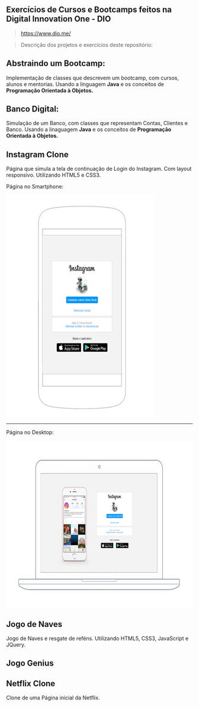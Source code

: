## Exercícios de Cursos e Bootcamps feitos na Digital Innovation One - DIO
> https://www.dio.me/


> Descrição dos projetos e exercícios deste repositório:

## Abstraindo um Bootcamp:
Implementação de classes que descrevem um bootcamp, com cursos, alunos e mentorias. 
Usando a linguagem **Java** e os conceitos de **Programação Orientada à Objetos.**

## Banco Digital:
Simulação de um Banco, com classes que representam Contas, Clientes e Banco. 
Usando a linaguagem **Java** e os conceitos de **Programação Orientada à Objetos.**

## Instagram Clone
Página que simula a tela de continuação de Login do Instagram.
Com layout responsivo. Utilizando HTML5 e CSS3.

Página no Smartphone:

<img src="instagram-smartphone.png" width="400" height="600">

------

Página no Desktop:

<img src="instagram-computer.png" width="1066" height="450">

## Jogo de Naves
Jogo de Naves e resgate de reféns. Utilizando HTML5, CSS3, JavaScript e JQuery.

## Jogo Genius

## Netflix Clone
Clone de uma Página inicial da Netflix.

